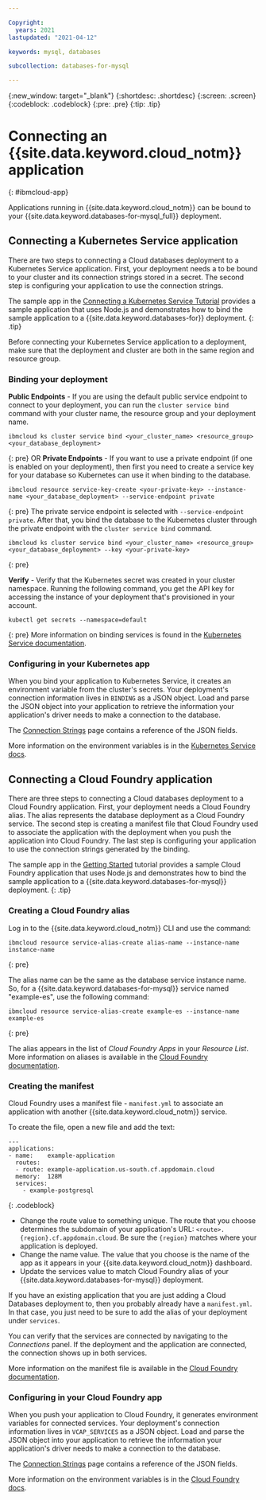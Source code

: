 ```yaml
---

Copyright:
  years: 2021
lastupdated: "2021-04-12"

keywords: mysql, databases

subcollection: databases-for-mysql

---
```


{:new_window: target="_blank"}
{:shortdesc: .shortdesc}
{:screen: .screen}
{:codeblock: .codeblock}
{:pre: .pre}
{:tip: .tip}

# Connecting an {{site.data.keyword.cloud_notm}} application
{: #ibmcloud-app}

Applications running in {{site.data.keyword.cloud_notm}} can be bound to your {{site.data.keyword.databases-for-mysql_full}} deployment. 

## Connecting a Kubernetes Service application

There are two steps to connecting a Cloud databases deployment to a Kubernetes Service application. First, your deployment needs a to be bound to your cluster and its connection strings stored in a secret. The second step is configuring your application to use the connection strings.

The sample app in the [Connecting a Kubernetes Service Tutorial](/docs/databases-for-mysql?topic=cloud-databases-tutorial-k8s-app) provides a sample application that uses Node.js and demonstrates how to bind the sample application to a {{site.data.keyword.databases-for}} deployment.
{: .tip}

Before connecting your Kubernetes Service application to a deployment, make sure that the deployment and cluster are both in the same region and resource group.

### Binding your deployment

**Public Endpoints** -  If you are using the default public service endpoint to connect to your deployment, you can run the `cluster service bind` command with your cluster name, the resource group and your deployment name.
```shell
ibmcloud ks cluster service bind <your_cluster_name> <resource_group> <your_database_deployment>
```
{: pre}
OR
**Private Endpoints** - If you want to use a private endpoint (if one is enabled on your deployment), then first you need to create a service key for your database so Kubernetes can use it when binding to the database. 
```
ibmcloud resource service-key-create <your-private-key> --instance-name <your_database_deployment> --service-endpoint private  
```
{: pre}
The private service endpoint is selected with `--service-endpoint private`. After that, you bind the database to the Kubernetes cluster through the private endpoint with the `cluster service bind` command.
```
ibmcloud ks cluster service bind <your_cluster_name> <resource_group> <your_database_deployment> --key <your-private-key>
```
{: pre}

**Verify** - Verify that the Kubernetes secret was created in your cluster namespace. Running the following command, you get the API key for accessing the instance of your deployment that's provisioned in your account.
```shell
kubectl get secrets --namespace=default
```
{: pre}
More information on binding services is found in the [Kubernetes Service documentation](/docs/containers?topic=containers-service-binding#bind-services).

### Configuring in your Kubernetes app 

When you bind your application to Kubernetes Service, it creates an environment variable from the cluster's secrets. Your deployment's connection information lives in `BINDING` as a JSON object. Load and parse the JSON object into your application to retrieve the information your application's driver needs to make a connection to the database. 

The [Connection Strings](/docs/databases-for-mysql?topic=databases-for-mysql-connection-strings#connection-string-breakdown) page contains a reference of the JSON fields.

More information on the environment variables is in the [Kubernetes Service docs](https://cloud.ibm.com/docs/containers?topic=containers-service-binding#reference_secret).

## Connecting a Cloud Foundry application

There are three steps to connecting a Cloud databases deployment to a Cloud Foundry application. First, your deployment needs a Cloud Foundry alias. The alias represents the database deployment as a Cloud Foundry service. The second step is creating a manifest file that Cloud Foundry used to associate the application with the deployment when you push the application into Cloud Foundry. The last step is configuring your application to use the connection strings generated by the binding.

The sample app in the [Getting Started](/docs/databases-for-mysql?topic=databases-for-mysql-getting-started) tutorial provides a sample Cloud Foundry application that uses Node.js and demonstrates how to bind the sample application to a {{site.data.keyword.databases-for-mysql}} deployment.
{: .tip}

### Creating a Cloud Foundry alias

Log in to the {{site.data.keyword.cloud_notm}} CLI and use the command:
```
ibmcloud resource service-alias-create alias-name --instance-name instance-name
```
{: pre}

The alias name can be the same as the database service instance name. So, for a {{site.data.keyword.databases-for-mysql}} service named "example-es", use the following command:
```
ibmcloud resource service-alias-create example-es --instance-name example-es
```
{: pre}

The alias appears in the list of _Cloud Foundry Apps_ in your _Resource List_. More information on aliases is available in the [Cloud Foundry documentation](/docs/cloud-foundry-public?topic=cloud-foundry-public-connect_app).

### Creating the manifest 

Cloud Foundry uses a manifest file - `manifest.yml` to associate an application with another {{site.data.keyword.cloud_notm}} service.

To create the file, open a new file and add the text:
  ```
  ---
  applications:
  - name:    example-application
    routes:
    - route: example-application.us-south.cf.appdomain.cloud
    memory:  128M
    services:
      - example-postgresql
  ```
  {: .codeblock}

- Change the route value to something unique. The route that you choose determines the subdomain of your application's URL: `<route>.{region}.cf.appdomain.cloud`. Be sure the `{region}` matches where your application is deployed.
- Change the name value. The value that you choose is the name of the app as it appears in your {{site.data.keyword.cloud_notm}} dashboard.
- Update the services value to match  Cloud Foundry alias of your {{site.data.keyword.databases-for-mysql}} deployment.

If you have an existing application that you are just adding a Cloud Databases deployment to, then you probably already have a `manifest.yml`. In that case, you just need to be sure to add the alias of your deployment under `services`.

You can verify that the services are connected by navigating to the _Connections_ panel. If the deployment and the application are connected, the connection shows up in both services.

More information on the manifest file is available in the [Cloud Foundry documentation](/docs/cloud-foundry-public?topic=cloud-foundry-public-deployingapps#appmanifest).

### Configuring in your Cloud Foundry app

When you push your application to Cloud Foundry, it generates environment variables for connected services. Your deployment's connection information lives in `VCAP_SERVICES` as a JSON object. Load and parse the JSON object into your application to retrieve the information your application's driver needs to make a connection to the database. 

The [Connection Strings](/docs/databases-for-mysql?topic=databases-for-mysql-connection-strings#connection-string-breakdown) page contains a reference of the JSON fields.

More information on the environment variables is in the [Cloud Foundry docs](/docs/cloud-foundry-public?topic=cloud-foundry-public-deployingapps#app_env).
